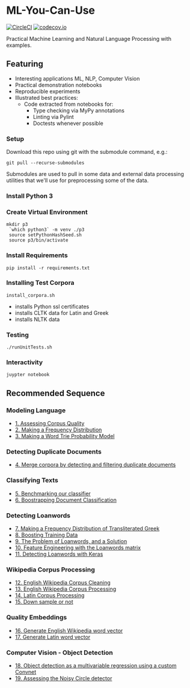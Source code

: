 # ML-You-Can-Use
[![CircleCI](https://circleci.com/gh/todd-cook/ML-You-Can-Use.svg?style=svg)](https://circleci.com/gh/todd-cook/ML-You-Can-Use)  [![codecov.io](http://codecov.io/github/todd-cook/ML-You-Can-Use/coverage.svg?branch=master)](http://codecov.io/github/todd-cook/ML-You-Can-Use?branch=master)

Practical Machine Learning and Natural Language Processing with examples.

## Featuring
* Interesting applications ML, NLP, Computer Vision
* Practical demonstration notebooks
* Reproducible experiments
* Illustrated best practices:
    * Code extracted from notebooks for:
        * Type checking via MyPy annotations
        * Linting via Pylint
        * Doctests whenever possible

### Setup
Download this repo using git with the submodule command, e.g.:

``git pull --recurse-submodules``

Submodules are used to pull in some data and external data processing utilities that we'll use for preprocessing some of the data.

### Install Python 3
### Create Virtual Environment
``` 
mkdir p3
 `which python3` -m venv ./p3
 source setPythonHashSeed.sh
 source p3/bin/activate
```
### Install Requirements

``pip install -r requirements.txt``

### Installing Test Corpora

``install_corpora.sh``

* installs Python ssl certificates
* installs CLTK data for Latin and Greek
* installs NLTK data

### Testing
``./runUnitTests.sh``

### Interactivity
``juypter notebook`` 

## Recommended Sequence

### Modeling Language
* [1. Assessing Corpus Quality](probablistic_language_modeling/assessing_corpus_quality.ipynb)
* [2. Making a Frequency Distribution](probablistic_language_modeling/make_frequency_distribution.ipynb)
* [3. Making a Word Trie Probability Model](probablistic_language_modeling/make_trie_language_model.ipynb)
### Detecting Duplicate Documents
* [4. Merge corpora by detecting and filtering duplicate documents](document_deduplication/find_duplicate_docs.ipynb)
### Classifying Texts
* [5. Benchmarking our classifier](text_classification/imdb_benchmark.ipynb)
* [6. Boostrapping Document Classification](text_classification/bootstrapping_document_classification.ipynb)
### Detecting Loanwords
* [7. Making a Frequency Distribution of Transliterated Greek](detecting_loanwords/make_frequency_distribution_greek_transliterated.ipynb)
* [8. Boosting Training Data](detecting_loanwords/boosting_training_data.ipynb)
* [9. The Problem of Loanwords, and a Solution](detecting_loanwords/loanwords_problems_solutions.ipynb)
* [10. Feature Engineering with the Loanwords matrix](detecting_loanwords/loanwords_feature_engineering.ipynb)
* [11. Detecting Loanwords with Keras](detecting_loanwords/detecting_loanwords_keras..ipynb)
### Wikipedia Corpus Processing
* [12. English Wikipedia Corpus Cleaning](wikipedia_corpus_processing/clean_english_wiki_corpus.ipynb)
* [13. English Wikipedia Corpus Processing](wikipedia_corpus_processing/create_corpus_from_english_wiki.ipynb)
* [14. Latin Corpus Processing](wikipedia_corpus_processing/create_corpus_from_latin_wiki.ipynb)
* [15. Down sample or not](wikipedia_corpus_processing/down_sample_or_not.ipynb)
### Quality Embeddings 
* [16. Generate English Wikipedia word vector](quality_embeddings/generate_latin_word_vector.ipynb) 
* [17. Generate Latin word vector](quality_embeddings/generate_latin_word_vector.ipynb) 
### Computer Vision - Object Detection
* [18. Object detection as a multivariable regression using a custom Convnet](computer_vision_object_detection/train_noisy_circle_detector.ipynb)
* [19. Assessing the Noisy Circle detector](computer_vision_object_detection/assess_noisy_circle_detector.ipynb)
